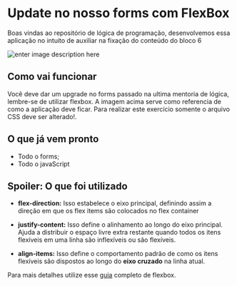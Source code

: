 

# Update no nosso forms com FlexBox

  Boas vindas ao repositório de lógica de programação, desenvolvemos essa aplicação no intuito de auxiliar na fixação do conteúdo do bloco 6

![enter image description here](https://i.ibb.co/qsyMMSx/Captura-de-tela-de-2021-12-05-15-39-35.png)

## Como vai funcionar

Você deve dar um upgrade no forms passado na ultima mentoria de lógica, lembre-se de utilizar flexbox.
A imagem acima serve como referencia de como a aplicação deve ficar.
Para realizar este exercício somente o arquivo CSS deve ser alterado!.

## O que já vem pronto
* Todo o forms;
* Todo o javaScript

## Spoiler: O que foi utilizado

 - **flex-direction:** Isso estabelece o eixo principal, definindo assim a direção em que os flex items são colocados no flex container
 
 - **justify-content:** Isso define o alinhamento ao longo do eixo principal. Ajuda a distribuir o espaço livre extra restante quando todos os itens flexíveis em uma linha são inflexíveis ou são flexíveis.
 
 - **align-items:** Isso define o comportamento padrão de como os itens flexíveis são dispostos ao longo do **eixo cruzado** na linha atual.

Para mais detalhes utilize esse [guia](https://css-tricks.com/snippets/css/a-guide-to-flexbox/) completo de flexbox.
